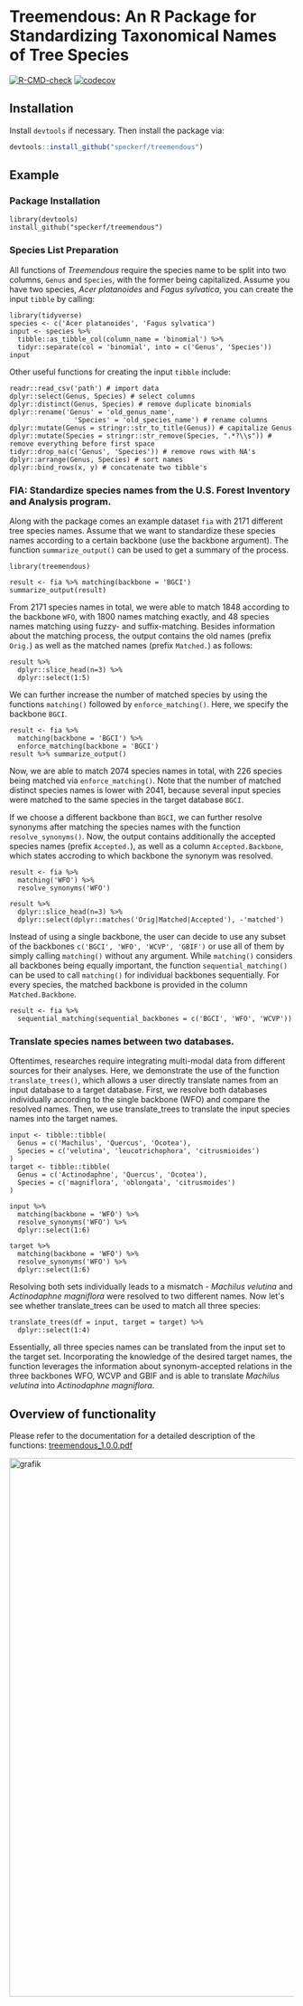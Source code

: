 # Treemendous: An R Package for Standardizing Taxonomical Names of Tree Species

[![R-CMD-check](https://github.com/speckerf/treemendous/actions/workflows/R-CMD-check.yml/badge.svg?branch=main)](https://github.com/speckerf/treemendous/actions/workflows/R-CMD-check.yml)
[![codecov](https://codecov.io/gh/speckerf/treemendous/branch/main/graph/badge.svg?token=XKTPGEMFDE)](https://codecov.io/gh/speckerf/treemendous)

## Installation

Install `devtools` if necessary. Then install the package via:
```r 
devtools::install_github("speckerf/treemendous")
```

## Example

### Package Installation

```{r install, eval=FALSE}
library(devtools)
install_github("speckerf/treemendous")
```

### Species List Preparation

All functions of _Treemendous_ require the species name to be split into two columns, `Genus` and `Species`, with the former being capitalized. Assume you have two species, _Acer platanoides_ and _Fagus sylvatica_, you can create the input `tibble` by calling: 


```{r input, message=FALSE}
library(tidyverse)
species <- c('Acer platanoides', 'Fagus sylvatica')
input <- species %>%
  tibble::as_tibble_col(column_name = 'binomial') %>%
  tidyr::separate(col = 'binomial', into = c('Genus', 'Species'))
input
```

Other useful functions for creating the input `tibble` include:

```{r, eval=FALSE}
readr::read_csv('path') # import data
dplyr::select(Genus, Species) # select columns
dplyr::distinct(Genus, Species) # remove duplicate binomials
dplyr::rename('Genus' = 'old_genus_name',
                'Species' = 'old_species_name') # rename columns
dplyr::mutate(Genus = stringr::str_to_title(Genus)) # capitalize Genus
dplyr::mutate(Species = stringr::str_remove(Species, ".*?\\s")) # remove everything before first space
tidyr::drop_na(c('Genus', 'Species')) # remove rows with NA's
dplyr::arrange(Genus, Species) # sort names
dplyr::bind_rows(x, y) # concatenate two tibble's

```

### FIA: Standardize species names from the U.S. Forest Inventory and Analysis program. 

Along with the package comes an example dataset `fia` with $2171$ different tree species names. Assume that we want to standardize these species names according to a certain backbone (use the backbone argument). The function `summarize_output()` can be used to get a summary of the process. 

```{r}
library(treemendous)
```

```{r, message=FALSE}
result <- fia %>% matching(backbone = 'BGCI')
summarize_output(result)
```

From $2171$ species names in total, we were able to match $1848$ according to the backbone `WFO`, with $1800$ names matching exactly, and $48$ species names matching using fuzzy- and suffix-matching. Besides information about the matching process, the output contains the old names (prefix `Orig.`) as well as the matched names (prefix `Matched.`) as follows:

```{r}
result %>% 
  dplyr::slice_head(n=3) %>%
  dplyr::select(1:5)
```

We can further increase the number of matched species by using the functions `matching()` followed by `enforce_matching()`. Here, we specify the backbone `BGCI`. 

```{r, message=FALSE}
result <- fia %>% 
  matching(backbone = 'BGCI') %>% 
  enforce_matching(backbone = 'BGCI')
result %>% summarize_output()
```

Now, we are able to match $2074$ species names in total, with $226$ species being matched via `enforce_matching()`. Note that the number of matched distinct species names is lower with $2041$, because several input species were matched to the same species in the target database `BGCI`. 

If we choose a different backbone than `BGCI`, we can further resolve synonyms after matching the species names with the function `resolve_synonyms()`. Now, the output contains additionally the accepted species names (prefix `Accepted.`), as well as a column `Accepted.Backbone`, which states accroding to which backbone the synonym was resolved.

```{r, message=FALSE}
result <- fia %>% 
  matching('WFO') %>% 
  resolve_synonyms('WFO')
```

```{r}
result %>% 
  dplyr::slice_head(n=3) %>% 
  dplyr::select(dplyr::matches('Orig|Matched|Accepted'), -'matched')
```

Instead of using a single backbone, the user can decide to use any subset of the backbones `c('BGCI', 'WFO', 'WCVP', 'GBIF')` or use all of them by simply calling `matching()` without any argument. While `matching()` considers all backbones being equally important, the function `sequential_matching()` can be used to call `matching()` for individual backbones sequentially. For every species, the matched backbone is provided in the column `Matched.Backbone`. 

```{r, eval=F, message=FALSE}
result <- fia %>% 
  sequential_matching(sequential_backbones = c('BGCI', 'WFO', 'WCVP'))
```

### Translate species names between two databases.

Oftentimes, researches require integrating multi-modal data from
different sources for their analyses. Here, we demonstrate the use of the 
function `translate_trees()`, which allows a user directly translate names from an input database to a target database. 
First, we resolve both databases individually according to the single backbone (WFO) and compare the resolved names. Then, we use translate\_trees to translate the input species names into the target names.

```{r}
input <- tibble::tibble(
  Genus = c('Machilus', 'Quercus', 'Ocotea'),
  Species = c('velutina', 'leucotrichophora', 'citrusmioides')
)
target <- tibble::tibble(
  Genus = c('Actinodaphne', 'Quercus', 'Ocotea'),
  Species = c('magniflora', 'oblongata', 'citrusmoides')
)
```

```{r, message=FALSE}
input %>%
  matching(backbone = 'WFO') %>%
  resolve_synonyms('WFO') %>%
  dplyr::select(1:6)
```

```{r, message=FALSE}
target %>%
  matching(backbone = 'WFO') %>%
  resolve_synonyms('WFO') %>%
  dplyr::select(1:6)
```

Resolving both sets individually leads to a mismatch - _Machilus velutina_ and _Actinodaphne magniflora_ were resolved to two different names. Now let's see whether translate\_trees can be used to match all three species: 

```{r, message=FALSE}
translate_trees(df = input, target = target) %>% 
  dplyr::select(1:4) 
```

Essentially, all three species names can be translated from the input set to the target set. Incorporating the knowledge of the desired target names, the function leverages the information about synonym-accepted relations in the three backbones WFO, WCVP and GBIF and is able to translate _Machilus velutina_ into _Actinodaphne magniflora_. 


## Overview of functionality

Please refer to the documentation for a detailed description of the functions: [treemendous_1.0.0.pdf](https://github.com/speckerf/treemendous/files/10359231/treemendous_1.0.0.pdf)

<img width="953" alt="grafik" src="https://user-images.githubusercontent.com/71322309/196914510-0074d30c-52b9-4d45-a234-cfce98363f02.png">


